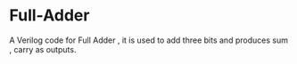 # Full-Adder
A Verilog code for Full Adder , it is used to add three bits and produces sum , carry as outputs.
